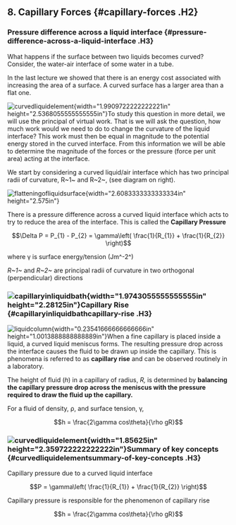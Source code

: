 ## 8. Capillary Forces {#capillary-forces .H2}

### Pressure difference across a liquid interface {#pressure-difference-across-a-liquid-interface .H3}

What happens if the surface between two liquids becomes curved?
Consider, the water-air interface of some water in a tube.

In the last lecture we showed that there is an energy cost associated
with increasing the area of a surface. A curved surface has a larger
area than a flat one.

![curvedliquidelement](media/image79.jpeg){width="1.9909722222222221in"
height="2.5368055555555555in"}To study this question in more detail, we
will use the principal of virtual work. That is we will ask the
question, how much work would we need to do to change the curvature of
the liquid interface? This work must then be equal in magnitude to the
potential energy stored in the curved interface. From this information
we will be able to determine the magnitude of the forces or the pressure
(force per unit area) acting at the interface.

We start by considering a curved liquid/air interface which has two
principal radii of curvature, R~1~ and R~2~, (see diagram on right).

![flatteningofliquidsurface](media/image80.jpeg){width="2.6083333333333334in"
height="2.575in"}

There is a pressure difference across a curved liquid interface which
acts to try to reduce the area of the interface. This is called the
**Capillary Pressure**

$$\Delta P = P_{1} - P_{2} = \gamma\left( \frac{1}{R_{1}} + \frac{1}{R_{2}} \right)$$

where γ is surface energy/tension (Jm^-2^)

*R~1~* and *R~2~* are principal radii of curvature in two orthogonal
(perpendicular) directions

### ![capillaryinliquidbath](media/image81.jpeg){width="1.9743055555555555in" height="2.28125in"}Capillary Rise {#capillaryinliquidbathcapillary-rise .H3}

![liquidcolumn](media/image82.jpeg){width="0.23541666666666666in"
height="1.0013888888888889in"}When a fine capillary is placed inside a
liquid, a curved liquid meniscus forms. The resulting pressure drop
across the interface causes the fluid to be drawn up inside the
capillary. This is phenomena is referred to as **capillary rise** and
can be observed routinely in a laboratory.

The height of fluid (*h*) in a capillary of radius, *R,* is determined
by **balancing the capillary pressure drop across the meniscus with the
pressure required to draw the fluid up the capillary.**

For a fluid of density, ρ, and surface tension, γ, 

$$h = \frac{2\gamma cos\theta}{\rho gR}$$

### ![curvedliquidelement](media/image83.jpeg){width="1.85625in" height="2.359722222222222in"}Summary of key concepts {#curvedliquidelementsummary-of-key-concepts .H3}

Capillary pressure due to a curved liquid interface

$$P = \gamma\left( \frac{1}{R_{1}} + \frac{1}{R_{2}} \right)$$

Capillary pressure is responsible for the phenomenon of capillary rise

$$h = \frac{2\gamma cos\theta}{\rho gR}$$

